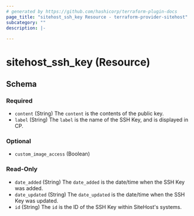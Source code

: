 ```yaml
---
# generated by https://github.com/hashicorp/terraform-plugin-docs
page_title: "sitehost_ssh_key Resource - terraform-provider-sitehost"
subcategory: ""
description: |-
  
---
```


# sitehost_ssh_key (Resource)





<!-- schema generated by tfplugindocs -->
## Schema

### Required

- `content` (String) The `content` is the contents of the public key.
- `label` (String) The `label` is the name of the SSH Key, and is displayed in CP.

### Optional

- `custom_image_access` (Boolean)

### Read-Only

- `date_added` (String) The `date_added` is the date/time when the SSH Key was added.
- `date_updated` (String) The `date_updated` is the date/time when the SSH Key was updated.
- `id` (String) The `id` is the ID of the SSH Key within SiteHost's systems.


